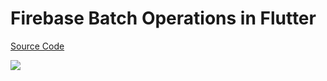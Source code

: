 # Firebase Batch Operations in Flutter

[Source Code](../source/firebase-batch-operations-in-flutter.dart)

![](../images/firebase-batch-operations-in-flutter.jpg)
